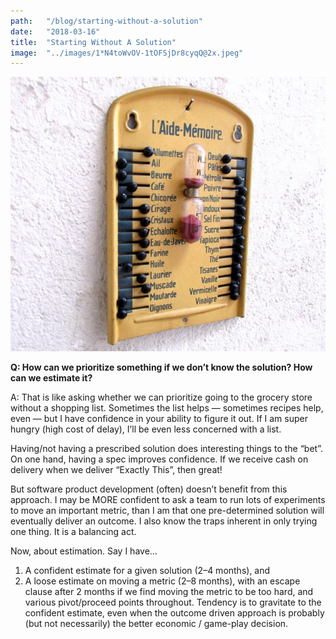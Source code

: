 ```yaml
---
path:	"/blog/starting-without-a-solution"
date:	"2018-03-16"
title:	"Starting Without A Solution"
image:	"../images/1*N4toWvOV-1tOFSjDr8cyqQ@2x.jpeg"
---
```


![](../images/1*N4toWvOV-1tOFSjDr8cyqQ@2x.jpeg)

**Q: How can we prioritize something if we don’t know the solution? How can we estimate it?**

A: That is like asking whether we can prioritize going to the grocery store without a shopping list. Sometimes the list helps — sometimes recipes help, even — but I have confidence in your ability to figure it out. If I am super hungry (high cost of delay), I’ll be even less concerned with a list.

Having/not having a prescribed solution does interesting things to the “bet”. On one hand, having a spec improves confidence. If we receive cash on delivery when we deliver “Exactly This”, then great!

But software product development (often) doesn’t benefit from this approach. I may be MORE confident to ask a team to run lots of experiments to move an important metric, than I am that one pre-determined solution will eventually deliver an outcome. I also know the traps inherent in only trying one thing. It is a balancing act.

Now, about estimation. Say I have…

1. A confident estimate for a given solution (2–4 months), and
2. A loose estimate on moving a metric (2–8 months), with an escape clause after 2 months if we find moving the metric to be too hard, and various pivot/proceed points throughout.
Tendency is to gravitate to the confident estimate, even when the outcome driven approach is probably (but not necessarily) the better economic / game-play decision.

